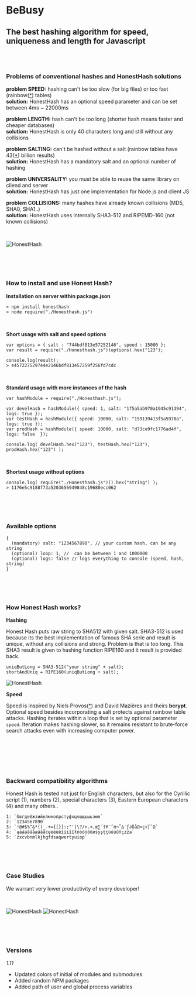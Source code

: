 # BeBusy

## The best hashing algorithm for speed, uniqueness and length for Javascript

<br/><br/>

### Problems of conventional hashes and HonestHash solutions

**problem SPEED:** hashing can't be too slow (for big files) or too fast (rainbow([*][1]) tables)<br>
**solution:** HonestHash has an optional speed parameter and can be set between 4ms ~ 22000ms
 
**problem LENGTH:** hash can't be too long (shorter hash means faster and cheaper databases)<br>
**solution:** HonestHash is only 40 characters long and still without any collisions 

**problem SALTING:** can't be hashed without a salt (rainbow tables have 43([*][2]) billion results)<br>
**solution:** HonestHash has a mandatory salt and an optional number of hashing

**problem UNIVERSALITY:** you must be able to reuse the same library on cliend and server<br>
**solution:** HonestHash has just one implementation for Node.js and client JS

**problem COLLISIONS:** many hashes have already known collisions (MD5, SHA0, SHA1..)<br>
**solution:** HonestHash uses internally SHA3-512 and RIPEMD-160 (not known collisions)

<br/>

![HonestHash](http://bit.ly/UFowHY "honest hash")

<br/><br/><br/>

### How to install and use Honest Hash?

**Installation on server within package.json**

    > npm install honesthash
    > node require("./Honesthash.js")

<br/>

**Short usage with salt and speed options**

    var options = { salt : "744bdf813e57252146", speed : 15000 };
    var result = require("./Honesthash.js")(options).hex("123");
    
    console.log(result);
    > e457227529744e2146bdf813e57259f256fd7cdc
    
<br/>
    
**Standard usage with more instances of the hash**

    var hashModule = require("./Honesthash.js");

    var develHash = hashModule({ speed: 1, salt: "1f5a5ab970a1945c91394", logs: true });
    var testHash = hashModule({ speed: 10000, salt: "159139413f5a5970a", logs: true });
    var prodHash = hashModule({ speed: 10000, salt: "d73ce9fc1776ad4f", logs: false  });

    console.log( develHash.hex("123"), testHash.hex("123"), prodHash.hex("123") );

<br/>

**Shortest usage without options**

    console.log( require("./Honesthash.js")().hex("string") );
    > 1176e5c9188f73a5203656949848c19680ecc062

<br/><br/><br/>

### Available options

    {
      (mandatory) salt: "1234567890", // your custom hash, can be any string
      (optional) loop: 1, //  can be between 1 and 1000000
      (optional) logs: false // logs everything to console (speed, hash, string)
    }

<br/><br/><br/>

### How Honest Hash works?

**Hashing**

Honest Hash puts raw string to SHA512 with given salt. SHA3-512 is used because its the best implementation
of famous SHA serie and result is unique, without any collisions and strong. Problem is that is too long. 
This SHA3 result is given to hashing function RIPE160 and it result is provided back.

    uniqButLong = SHA3-512("your string" + salt);
    shortAndUniq = RIPE160(uniqButLong + salt);

![HonestHash](https://raw.githubusercontent.com/ondrek/honesthash.js/master/graphs/howitworks.png "how it works?")
   
    
**Speed**  

Speed is inspired by Niels Provos([*][2]) and David Mazières and theirs **bcrypt**. Optional speed besides 
incorporating a salt protects against rainbow table attacks. Hashing iterates within a loop that is set by
optional parameter `speed`. Iteration makes hashing slower, so it remains resistant to brute-force search
attacks even with increasing computer power.

<br/>

<br/><br/><br/>

### Backward compatibility algorithms

Honest Hash is tested not just for English characters, but also for the Cyrillic script (1), numbers (2), 
special characters (3), Eastern European characters (4) and many others..

    1: `бвгдеёжзийклмнопрстуфхцчшщъыьэюя`
    2: `1234567890`
    3: `!@#$%^&*()_-+={[}]:;"'|\?/>.<,œ∑´†¥¨ˆπ¬˚∆˙ƒ∂ßåΩ≈ç√∫˜Ω`
    4: `ąàáäâãåæăăâćęèéëêìíïîîłńòóöôõøśșşțţùúüûñçżźа`
    5: `zxcvbnmlkjhgfdsaqwertyuiop`

<br/><br/><br/>

### Case Studies

We warrant very lower productivity of every developer!

<br/>

![HonestHash](https://raw.githubusercontent.com/ondrek/honesthash.js/master/graphs/speed1.png "honest hash speed 1")
![HonestHash](https://raw.githubusercontent.com/ondrek/honesthash.js/master/graphs/speed2.png "honest hash speed 2")


<br/><br/><br/>

### Versions

*1.11*

 - Updated colors of initial of modules and submodules
 - Added random NPM packages
 - Added path of user and global process variables

<br/>

 [1]: http://en.wikipedia.org/wiki/Rainbow_table  "Check what is a rainbow table on Wikipedia"
 [2]: http://www.hashkiller.co.uk/  "Try to crack your own MD5 hash"
 [3]: http://en.wikipedia.org/wiki/Niels_Provos "Niels is a researcher in the areas of secure systems"
 [4]: http://en.wikipedia.org/wiki/Avalanche_effect
 [5]: http://en.wikipedia.org/wiki/Pigeonhole_principle